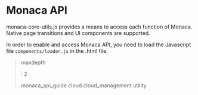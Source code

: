 Monaca API
==========

monaca-core-utils.js provides a means to access each function of Monaca.
Native page transitions and UI components are supported.

<div class="admonition note">

In order to enable and access Monaca API, you need to load the
Javascript file `components/loader.js` in the .html file.

</div>

> maxdepth
>
> :   2
>
> monaca\_api\_guide cloud cloud\_management utility
